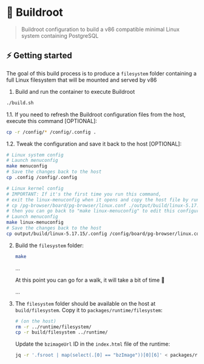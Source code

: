 # :construction_worker: Buildroot

> Buildroot configuration to build a v86 compatible minimal Linux system containing PostgreSQL

## :zap: Getting started

The goal of this build process is to produce a `filesystem` folder containing a full Linux filesystem that will be mounted and served by v86

1. Build and run the container to execute Buildroot

```bash
./build.sh
```

  1.1. If you need to refresh the Buildroot configuration files from the host, execute this command [OPTIONAL]:

  ```bash
  cp -r /config/* /config/.config .
  ```

  1.2. Tweak the configuration and save it back to the host [OPTIONAL]:

  ```bash
  # Linux system config
  # Launch menuconfig
  make menuconfig
  # Save the changes back to the host
  cp .config /config/.config

  # Linux kernel config
  # IMPORTANT: If it's the first time you run this command,
  # exit the linux-menuconfig when it opens and copy the host file by running
  # cp /pg-browser/board/pg-browser/linux.conf ./output/build/linux-5.17.15/.config
  # then you can go back to "make linux-menuconfig" to edit this configuration
  # Launch menuconfig
  make linux-menuconfig
  # Save the changes back to the host
  cp output/build/linux-5.17.15/.config /config/board/pg-browser/linux.conf
  ```

2. Build the `filesystem` folder:

    ```bash
    make
    ```

    ...

    At this point you can go for a walk, it will take a bit of time :turtle:

    ...

3. The `filesystem` folder should be available on the host at `build/filesystem`. Copy it to `packages/runtime/filesystem`:

    ```bash
    # (on the host)
    rm -r ../runtime/filesystem/
    cp -r build/filesystem ../runtime/
    ```

    Update the `bzimageUrl` ID in the `index.html` file of the runtime:
    ```bash
    jq -r '.fsroot | map(select(.[0] == "bzImage"))[0][6]' < packages/runtime/filesystem/filesystem.json
    ```
